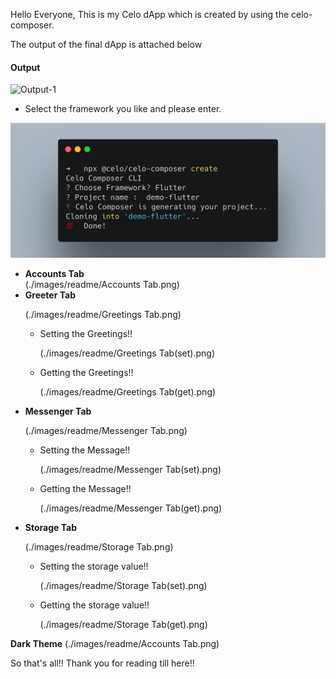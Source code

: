 Hello Everyone, This is my Celo dApp which is created by using the celo-composer.

The output of the final dApp is attached below

#### Output

![Output-1]()

- Select the framework you like and please enter.

![Output-2](./images/readme/image-2.png)

<ul>
  
<li><b>Accounts Tab</b></br>
(./images/readme/Accounts Tab.png)
</li>
  
<li><b>Greeter Tab</b>
  <dl>
    (./images/readme/Greetings Tab.png)
  </dl>
  
  <ul>
    <li>Setting the Greetings!!
      <dl>
    (./images/readme/Greetings Tab(set).png)
      </dl>
    </li>
    <li>Getting the Greetings!!
      <dl>
    (./images/readme/Greetings Tab(get).png)
      </dl>
    </li>
  </ul>
</li>
  
<li><b>Messenger Tab</b>
  <dl>
    (./images/readme/Messenger Tab.png)
  </dl>
  
  <ul>
    <li>Setting the Message!!
      <dl>
    (./images/readme/Messenger Tab(set).png)
      </dl>
    </li>
    <li>Getting the Message!!
      <dl>
    (./images/readme/Messenger Tab(get).png)
      </dl>
    </li>
  </ul>
</li>
    
<li><b>Storage Tab</b>
  <dl>
    (./images/readme/Storage Tab.png)
  </dl>
  
  <ul>
    <li>Setting the storage value!!
      <dl>
    (./images/readme/Storage Tab(set).png)
      </dl>
    </li>
    <li>Getting the storage value!!
      <dl>
    (./images/readme/Storage Tab(get).png)
      </dl>
    </li>
  </ul>
</li> 
      
</ul>
      
 <b>Dark Theme</b>
    (./images/readme/Accounts Tab.png)
      
So that's all!!
Thank you for reading till here!!
